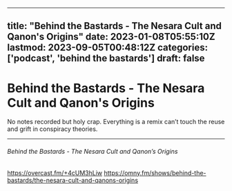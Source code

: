 
---
title: "Behind the Bastards - The Nesara Cult and Qanon's Origins"
date: 2023-01-08T05:55:10Z
lastmod: 2023-09-05T00:48:12Z
categories: ['podcast', 'behind the bastards']
draft: false
---


# Behind the Bastards - The Nesara Cult and Qanon's Origins

No notes recorded but holy crap. Everything is a remix can’t touch the reuse and grift in conspiracy theories.

- - -
###### Behind the Bastards - The Nesara Cult and Qanon’s Origins

https://overcast.fm/+4cUM3hLiw
https://omny.fm/shows/behind-the-bastards/the-nesara-cult-and-qanons-origins

<!-- #public #podcast #behind the bastards# -->

<!-- {BearID:4949E19F-1DC4-45E0-A4A2-636A42292539-28016-00002D980B46519C} -->
